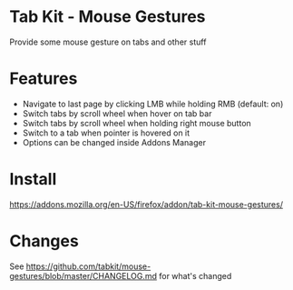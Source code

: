 Tab Kit - Mouse Gestures
=========================

Provide some mouse gesture on tabs and other stuff

Features
========
- Navigate to last page by clicking LMB while holding RMB (default: on)
- Switch tabs by scroll wheel when hover on tab bar
- Switch tabs by scroll wheel when holding right mouse button
- Switch to a tab when pointer is hovered on it
- Options can be changed inside Addons Manager

Install
=======
https://addons.mozilla.org/en-US/firefox/addon/tab-kit-mouse-gestures/

Changes
=======
See https://github.com/tabkit/mouse-gestures/blob/master/CHANGELOG.md for what's changed
